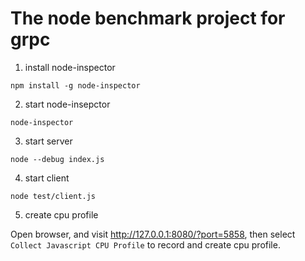# The node benchmark project for grpc

1. install node-inspector

```
npm install -g node-inspector
```
2. start node-insepctor

```
node-inspector
```

3. start server

```
node --debug index.js
```

4. start client

```
node test/client.js
```

5. create cpu profile

Open browser, and visit http://127.0.0.1:8080/?port=5858, then select `Collect Javascript CPU Profile` to record and create cpu profile.

